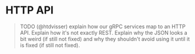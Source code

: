 # HTTP API

> TODO (@htdvisser) explain how our gRPC services map to an HTTP API. Explain how it's not exactly REST. Explain why the JSON looks a bit weird (if still not fixed) and why they shouldn't avoid using it until it is fixed (if still not fixed).
